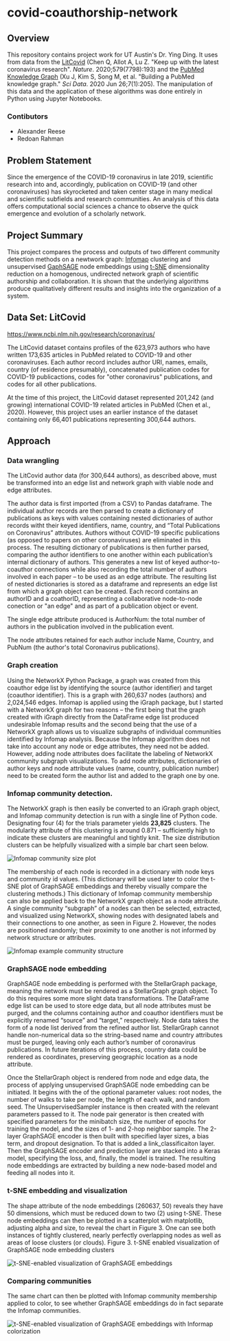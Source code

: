 # covid-coauthorship-network

## Overview

This repository contains project work for UT Austin's Dr. Ying Ding. It uses from data from the [LitCovid](https://www.ncbi.nlm.nih.gov/research/coronavirus/) (Chen Q, Allot A, Lu Z. "Keep up with the latest coronavirus research". *Nature*. 2020;579(7798):193) and the [PubMed Knowledge Graph](http://er.tacc.utexas.edu/datasets/ped) (Xu J, Kim S, Song M, et al. "Building a PubMed knowledge graph." *Sci Data*. 2020 Jun 26;7(1):205). The manipulation of this data and the application of these algorithms was done entirely in Python using Jupyter Notebooks. 

### Contibutors

- Alexander Reese
- Redoan Rahman

## Problem Statement

Since the emergence of the COVID-19 coronavirus in late 2019, scientific research into and, accordingly, publication on COVID-19 (and other coronaviruses) has skyrocketed and taken center stage in many medical and scientific subfields and research communities. An analysis of this data offers computational social sciences a chance to observe the quick emergence and evolution of a scholarly network.

## Project Summary

This project compares the process and outputs of two different community detection methods on a newtwork graph: [Infomap](https://www.mapequation.org/infomap/) clustering and unsupervised [GaphSAGE](https://snap.stanford.edu/graphsage/) node embeddings using [t-SNE](https://lvdmaaten.github.io/tsne/) dimensionality reduction on a homogenous, undirected network graph of scientific authorship and collaboration. It is shown that the underlying algorithms produce qualitatively different results and insights into the organization of a system.

## Data Set: LitCovid

https://www.ncbi.nlm.nih.gov/research/coronavirus/

The LitCovid dataset contains profiles of the 623,973 authors who have written 173,635 articles in PubMed related to COVID-19 and other coronaviruses. Each author record includes author URI, names, emails, country (of residence presumably), concatenated publication codes for COVID-19 publicactions, codes for "other coronavirus" publications, and codes for all other publications.

At the time of this project, the LitCovid dataset represented 201,242 (and growing) international COVID-19 related articles in PubMed (Chen et al., 2020). However, this project uses an earlier instance of the dataset containing only 66,401 publications representing 300,644 authors.

## Approach

### Data wrangling

The LitCovid author data (for 300,644 authors), as described above, must be transformed into an edge list and network graph with viable node and edge attributes. 

The author data is first imported (from a CSV) to Pandas dataframe. The individual author records are then parsed to create a dictionary of publications   as keys with values containing nested dictionaries of author records witht their keyed identifiers, name, country, and “Total Publications on Coronavirus” attributes. Authors without COVID-19 specific publications (as opposed to papers on other coronaviruses) are eliminated in this process. The resulting dictionary of publications is then further parsed, comparing the author identifiers to one another within each publication’s internal dictionary of authors. This generates a new list of keyed author-to-coauthor connections while also recording the total number of authors involved in each paper – to be used as an edge attribute. The resulting list of nested dictionaries is stored as a dataframe and represents an edge list from which a graph object can be created. Each record contains an authorID and a coathorID, representing a collaborative node-to-node conection or "an edge" and as part of a publication object or event. 

The single edge attribute produced is AuthorNum: the total number of authors in the publication involved in the publication event. 

The node attributes retained for each author include Name, Country, and PubNum (the author's total Coronavirus publications). 

### Graph creation

Using the NetworkX Python Package, a graph was created from this coauthor edge list by identifying the source (author identifier) and target (coauthor identifier). This is a graph with 260,637 nodes (authors) and 2,024,546 edges. Infomap is applied using the iGraph package, but I started with a NetworkX graph for two reasons – the first being that the graph created with iGraph directly from the DataFrame edge list produced undesirable Infomap results and the second being that the use of a NetworkX graph allows us to visualize subgraphs of individual communities identified by Infomap analysis.
Because the Infomap algorithm does not take into account any node or edge attributes, they need not be added. However, adding node attributes does facilitate the labeling of NetworkX community subgraph visualizations. To add node attributes, dictionaries of author keys and node attribute values (name, country, publication number) need to be created form the author list and added to the graph one by one.

### Infomap community detection.

The NetworkX graph is then easily be converted to an iGraph graph object, and Infomap community detection is run with a single line of Python code. Designating four (4) for the trials parameter yields **23,825** clusters. The modularity attribute of this clustering is around 0.871 – sufficiently high to indicate these clusters are meaningful and tightly knit. The size distribution clusters can be helpfully visualized with a simple bar chart seen below.

![Infomap community size plot](assets/infomap_community_size_plot.png)

The membership of each node is recorded in a dictionary with node keys and community id values. (This dictionary will be used later to color the t-SNE plot of GraphSAGE embeddings and thereby visually compare the clustering methods.) This dictionary of Infomap community membership can also be applied back to the NetworkX graph object as a node attribute. A single community “subgraph” of a nodes can then be selected, extracted, and visualized using NetworkX, showing nodes with designated labels and their connections to one another, as seen in Figure 2. However, the nodes are positioned randomly; their proximity to one another is not informed by network structure or attributes.

![Infomap example community structure](assets/infomap_sample_community.png)

### GraphSAGE node embedding

GraphSAGE node embedding is performed with the StellarGraph package, meaning the network must be rendered as a StellarGraph graph object. To do this requires some more slight data transformations. The DataFrame edge list can be used to store edge data, but all node attributes must be purged, and the columns containing author and coauthor identifiers must be explicitly renamed “source” and “target,” respectively. Node data takes the form of a node list derived from the refined author list. StellarGraph cannot handle non-numerical data so the string-based name and country attributes must be purged,
leaving only each author’s number of coronavirus publications. In future iterations of this process, country data could be rendered as coordinates, preserving geographic location as a node attribute.

Once the StellarGraph object is rendered from node and edge data, the process of applying unsupervised GraphSAGE node embedding can be initiated. It begins with the of the optional parameter values: root nodes, the number of walks to take per node, the length of each walk, and random seed. The UnsupervisedSampler instance is then created with the relevant parameters passed to it. The node pair generator is then created with specified parameters for the minibatch size, the number of epochs for training the model, and the sizes of 1- and 2-hop neighbor sample. The 2-layer GraphSAGE encoder is then built with specified layer sizes, a bias term, and dropout designation. To that is added a link_classificaiton layer. Then the GraphSAGE encoder and prediction layer are stacked into a Keras model, specifying the loss, and, finally, the model is trained. The resulting node embeddings are extracted by building a new node-based model and feeding all nodes into it.

### t-SNE embedding and visualization

The shape attribute of the node embeddings (260637, 50) reveals they have 50 dimensions, which must be reduced down to two (2) using t-SNE. These node embeddings can then be plotted in a scatterplot with matplotlib, adjusting alpha and size, to reveal the chart in Figure 3. One can see both instances of tightly clustered, nearly perfectly overlapping nodes as well as areas of loose clusters (or clouds).
Figure 3. t-SNE enabled visualization of GraphSAGE node embedding clusters

![t-SNE-enabled visualization of GraphSAGE embeddings](assets/graphsage_clusters.png)
 
### Comparing communities 

The same chart can then be plotted with Infomap community membership applied to color, to see whether GraphSAGE embeddings do in fact separate the Infomap communities.

![t-SNE-enabled visualization of GraphSAGE embeddings with Informap colorization](assets/graphsage_clusters_infomap_colors.png)
